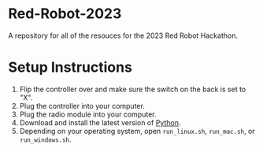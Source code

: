 # Red-Robot-2023
A repository for all of the resouces for the 2023 Red Robot Hackathon.

# Setup Instructions

1. Flip the controller over and make sure the switch on the back is set to "X".
2. Plug the controller into your computer.
3. Plug the radio module into your computer.
4. Download and install the latest version of [Python](https://www.python.org/downloads/).
5. Depending on your operating system, open `run_linux.sh`, `run_mac.sh`, or `run_windows.sh`.